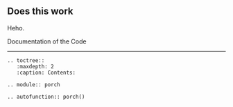 ## Does this work
Heho.


Documentation of the Code
**************************
```eval_rst
.. toctree::
   :maxdepth: 2
   :caption: Contents:
```



```eval_rst
.. module:: porch
```

```eval_rst
.. autofunction:: porch()
```
